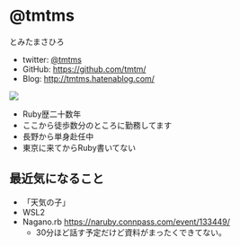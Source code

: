 # @tmtms

とみたまさひろ

* twitter: [@tmtms](https://twitter.com/tmtms)
* GitHub: <https://github.com/tmtm/>
* Blog: <http://tmtms.hatenablog.com/>

![](https://pbs.twimg.com/profile_images/947409397881307136/kaKfN6WA_200x200.jpg)

* Ruby歴二十数年
* ここから徒歩数分のところに勤務してます
* 長野から単身赴任中
* 東京に来てからRuby書いてない

## 最近気になること

* 「天気の子」
* WSL2
* Nagano.rb <https://naruby.connpass.com/event/133449/>
  * 30分ほど話す予定だけど資料がまったくできてない。
